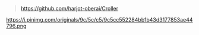 


> https://github.com/harjot-oberai/Croller


https://i.pinimg.com/originals/9c/5c/c5/9c5cc552284bb1b43d3177853ae44796.png
<!--stackedit_data:
eyJoaXN0b3J5IjpbMTU3OTM0MDk3LC0zODY5NTUzNDVdfQ==
-->